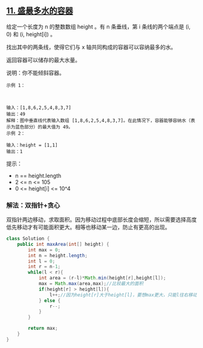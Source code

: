 ## [11. 盛最多水的容器](https://leetcode.cn/problems/container-with-most-water/description/)

给定一个长度为 n 的整数数组 height 。有 n 条垂线，第 i 条线的两个端点是 (i, 0) 和 (i, height[i]) 。

找出其中的两条线，使得它们与 x 轴共同构成的容器可以容纳最多的水。

返回容器可以储存的最大水量。

说明：你不能倾斜容器。


````
示例 1：



输入：[1,8,6,2,5,4,8,3,7]
输出：49
解释：图中垂直线代表输入数组 [1,8,6,2,5,4,8,3,7]。在此情况下，容器能够容纳水（表示为蓝色部分）的最大值为 49。
示例 2：

输入：height = [1,1]
输出：1
````

提示：

- n == height.length
- 2 <= n <= 105
- 0 <= height[i] <= 10^4

### 解法：双指针+贪心
双指针两边移动，求取面积。因为移动过程中底部长度会缩短，所以需要选择高度低先移动才有可能面积更大。相等也移动某一边，防止有更高的出现。
````java
class Solution {
    public int maxArea(int[] height) {
        int max = 0;
        int n = height.length;
        int l = 0;
        int r = n-1;
        while(l < r){
            int area = (r-l)*Math.min(height[r],height[l]);
            max = Math.max(area,max);//比较最大的面积
            if(height[r] > height[l]){
                l++;//因为height[r]大于height[l]，要想max更大，只能l往右移动知道更大的边
            } else {
                r--;
            }
        }

        return max;
    }
}
````